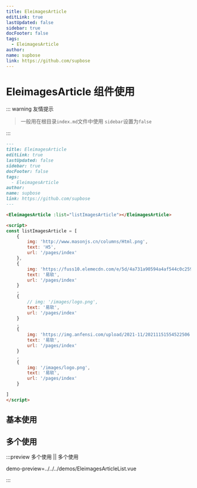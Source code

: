```yaml
---
title: EleimagesArticle
editLink: true
lastUpdated: false
sidebar: true
docFooter: false
tags:
  - EleimagesArticle
author:
name: supbose
link: https://github.com/supbose
---
```


# EleimagesArticle 组件使用

::: warning 友情提示

> 一般用在根目录`index.md`文件中使用
> `sidebar`设置为`false`

:::

<EleimagesArticle :list="listImagesArticle"></EleimagesArticle>

```md
---
title: EleimagesArticle
editLink: true
lastUpdated: false
sidebar: true
docFooter: false
tags:
  - EleimagesArticle
author:
name: supbose
link: https://github.com/supbose
---

<EleimagesArticle :list="listImagesArticle"></EleimagesArticle>

<script>
const listImagesArticle = [
    {
        img: 'http://www.masonjs.cn/columns/Html.png',
        text: 'H5',
        url: '/pages/index'
    },
    {
        img: 'https://fuss10.elemecdn.com/e/5d/4a731a90594a4af544c0c25941171jpeg.jpeg',
        text: '易软',
        url: '/pages/index'
    }
    ,
    {
        // img: '/images/logo.png',
        text: '易软',
        url: '/pages/index'
    }
    ,
    {
        img: 'https://img.anfensi.com/upload/2021-11/20211151554522506.png',
        text: '易软',
        url: '/pages/index'
    }
    ,
    {
        img: '/images/logo.png',
        text: '易软',
        url: '/pages/index'
    }

]
</script>
```

## 基本使用

<preview path="../../../demos/EleimagesArticle.vue" title="基本使用" description=""></preview>

## 多个使用

:::preview 多个使用 || 多个使用

demo-preview=../../../demos/EleimagesArticleList.vue

:::

<script>
const listImagesArticle = [
    {
        img: 'http://www.masonjs.cn/columns/Html.png',
        text: 'H5',
        url: '/pages/index'
    },
    {
        img: 'https://fuss10.elemecdn.com/e/5d/4a731a90594a4af544c0c25941171jpeg.jpeg',
        text: '易软',
        url: '/pages/index'
    }
    ,
    {
        // img: '/images/logo.png',
        text: '易软',
        url: '/pages/index'
    }
    ,
    {
        img: '/images/logo.png',
        text: '易软',
        url: '/pages/index'
    }
    ,
    {
        img: 'https://img.anfensi.com/upload/2021-11/20211151554522506.png',
        text: '易软',
        url: '/pages/index'
    }

]
</script>
